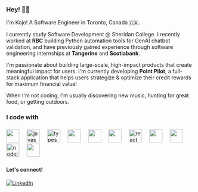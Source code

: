 <h3>Hey! 👋🏿</h3>

I'm Kojo! A Software Engineer in Toronto, Canada 🇨🇦.

I currently study Software Development @ Sheridan College. I recently worked at <b>RBC</b> building Python automation tools for GenAI chatbot validation, and have previously gained experience through software engineering internships at <b>Tangerine</b> and <b>Scotiabank</b>.

I'm passionate about building large-scale, high-impact products that create meaningful impact for users. I'm currently developing <b>Point Pilot</b>, a full-stack application that helps users strategize & optimize their credit rewards for maximum financial value!

When I'm not coding, I'm usually discovering new music, hunting for great food, or getting outdoors.

<h3 align="left">I code with</h3>

###

<div align="left">
  <img src="https://cdn.jsdelivr.net/gh/devicons/devicon@latest/icons/java/java-original.svg" height="35"/>
  <img width="12" />  
  <img src="https://cdn.jsdelivr.net/gh/devicons/devicon/icons/javascript/javascript-original.svg" height="35" alt="javascript logo"  />
  <img width="12" />
  <img src="https://cdn.jsdelivr.net/gh/devicons/devicon/icons/typescript/typescript-original.svg" height="35" alt="typescript logo"  />
  <img width="12" />
  <img src="https://cdn.jsdelivr.net/gh/devicons/devicon@latest/icons/nextjs/nextjs-original.svg" height="35"/>
  <img width="12" />
  <img src="https://cdn.jsdelivr.net/gh/devicons/devicon@latest/icons/python/python-original.svg" height="35"/>        
  <img width="12" />
  <img src="https://cdn.jsdelivr.net/gh/devicons/devicon@latest/icons/c/c-original.svg" height="35" />
  <img width="12" />
  <img src="https://cdn.jsdelivr.net/gh/devicons/devicon/icons/react/react-original.svg" height="35" alt="react logo"  />
  <img width="12" />
  <img src="https://cdn.jsdelivr.net/gh/devicons/devicon@latest/icons/firebase/firebase-original.svg" height="35"/>
  <img width="12" />
  <img src="https://cdn.jsdelivr.net/gh/devicons/devicon@latest/icons/flutter/flutter-original.svg" height="35" />
  <img width="12" />      
  <img src="https://cdn.jsdelivr.net/gh/devicons/devicon/icons/nodejs/nodejs-original.svg" height="35" alt="nodejs logo"  />
  <img width="12" />
  <img src="https://cdn.jsdelivr.net/gh/devicons/devicon@latest/icons/spring/spring-original.svg" height="35" />
  
          
        
</div>

###


#### Let's connect!
[<img alt="LinkedIn" src="https://img.shields.io/badge/LinkedIn-%230E76A8.svg?&style=for-the-badge&logo=LinkedIn&logoColor=white" />](https://www.linkedin.com/in/kojo-ampofo/)
